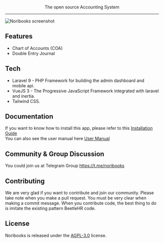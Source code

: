 <p align="center">

  <p align="center">The open source Accounting System</p>
</p>

---

![Noribooks screenshot](https://github.com/davinzaki/accounting-app/assets/101463185/e8f46ae7-1dd2-4775-a71f-b61ccd1842a8)


## Features

-   Chart of Accounts (COA)
-   Double Entry Journal

## Tech

-   Laravel 9 - PHP Framework for building the admin dashboard and mobile api.
-   VueJS 3 - The Progressive JavaScript Framework integrated with laravel and inertia.
-   Tailwind CSS.

## Documentation

If you want to know how to install this app, please refer to this [Installation Guide](./installation.md)  
You can also see the user manual here [User Manual](./user-manual.md)

## Community & Group Discussion

You could join us at Telegram Group https://t.me/noribooks

## Contributing

We are very glad if you want to contribute and join our community.
Please take note when you make a pull request. You must be very clear when making a commit message.
When you contribute code, the best thing to do is imitate the existing pattern BeetleHR code.

## License

Noribooks is released under the [AGPL-3.0](./LICENSE) license.
